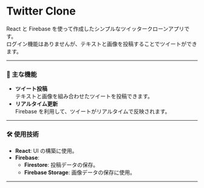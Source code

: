 # Twitter Clone

React と Firebase を使って作成したシンプルなツイッタークローンアプリです。  
ログイン機能はありませんが、テキストと画像を投稿することでツイートができます。

---

### 🚀 主な機能

- **ツイート投稿**  
  テキストと画像を組み合わせたツイートを投稿できます。
- **リアルタイム更新**  
  Firebase を利用して、ツイートがリアルタイムで反映されます。

---

### 🛠️ 使用技術

- **React**: UI の構築に使用。
- **Firebase**:
  - **Firestore**: 投稿データの保存。
  - **Firebase Storage**: 画像データの保存に使用。

---
